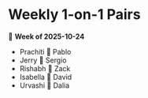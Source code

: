 # Weekly 1-on-1 Pairs
📅 **Week of 2025-10-24**

- Prachiti 🤝 Pablo
- Jerry 🤝 Sergio
- Rishabh 🤝 Zack
- Isabella 🤝 David
- Urvashi 🤝 Dalia
